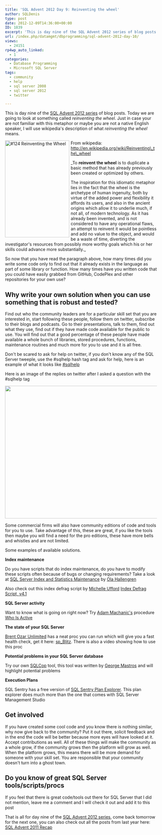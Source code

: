 ```yaml
---
title: 'SQL Advent 2012 Day 9: Reinventing the wheel'
author: SQLDenis
type: post
date: 2012-12-09T14:36:00+00:00
ID: 1839
excerpt: 'This is day nine of the SQL Advent 2012 series of blog posts. Today we are going to look at something called reinventing the wheel. Just in case your are not familiar with this metaphor or maybe you are not a native English speaker, I will use wikipedia&hellip;'
url: /index.php/datamgmt/dbprogramming/sql-advent-2012-day-10/
views:
  - 24151
rp4wp_auto_linked:
  - 1
categories:
  - Database Programming
  - Microsoft SQL Server
tags:
  - community
  - help
  - sql server 2008
  - sql server 2012
  - twitter

---
```

This is day nine of the [SQL Advent 2012 series][1] of blog posts. Today we are going to look at something called _reinventing the wheel_. Just in case your are not familiar with this metaphor or maybe you are not a native English speaker, I will use wikipedia's description of what _reinventing the wheel_ means.

[<img src="http://farm9.staticflickr.com/8166/7139384947_e4f67ac7ba_n.jpg" width="213" height="320" alt="#124 Reinventing the Wheel" style="float:left;margin:0 5px 0 0;" />][2] From wikipedia: http://en.wikipedia.org/wiki/Reinventing\_the\_wheel

_To **reinvent the wheel** is to duplicate a basic method that has already previously been created or optimized by others.
  
The inspiration for this idiomatic metaphor lies in the fact that the wheel is the archetype of human ingenuity, both by virtue of the added power and flexibility it affords its users, and also in the ancient origins which allow it to underlie much, if not all, of modern technology. As it has already been invented, and is not considered to have any operational flaws, an attempt to reinvent it would be pointless and add no value to the object, and would be a waste of time, diverting the investigator's resources from possibly more worthy goals which his or her skills could advance more substantially._

So now that you have read the paragraph above, how many times did you write some code only to find out that it already exists in the language as part of some library or function. How many times have you written code that you could have easily grabbed from GitHub, CodePlex and other repositories for your own use?



## Why write your own solution when you can use something that is robust and tested?

Find out who the community leaders are for a particular skill set that you are interested in, start following these people, follow them on twitter, subscribe to their blogs and podcasts. Go to their presentations, talk to them, find out what they use, find out if they have made code available for the public to use. You will find out that a good percentage of these people have made available a whole bunch of libraries, stored procedures, functions, maintenance routines and much more for you to use and it is all free. 
  
Don't be scared to ask for help on twitter, if you don't know any of the SQL Server tweeple, use the #sqlhelp hash tag and ask for help, here is an example of what it looks like [#sqlhelp][3]

Here is an image of the replies on twitter after I asked a question with the #sqlhelp tag

<div class="image_block">
  <a href="/wp-content/uploads/blogs/DataMgmt/Denis/ADvent/sqlhelp.PNG?mtime=1355070897"><img alt="" src="/wp-content/uploads/blogs/DataMgmt/Denis/ADvent/sqlhelp.PNG?mtime=1355070897" width="516" height="438" /></a>
</div>

Some commercial firms will also have community editions of code and tools for you to use. Take advantage of this, these are great, if you like the tools then maybe you will find a need for the pro editions, these have more bells and whistles and are not limited.

Some examples of available solutions.
  
**Index maintenance**
  
Do you have scripts that do index maintenance, do you have to modify these scripts often because of bugs or changing requirements? Take a look at [SQL Server Index and Statistics Maintenance][4] by [Ola Hallengren][5]

Also check out this index defrag script by [Michelle Ufford][6] [Index Defrag Script, v4.1][7]

**SQL Server activity**
  
Want to know what is going on right now? Try [Adam Machanic's][8] procedure [Who Is Active][9]

**The state of your SQL Server**
  
[Brent Ozar Unlimited][10] has a neat proc you can run which will give you a fast health check, get it here: [sp_Blitz][11]. There is also a video showing how to use this proc

**Potential problems in your SQL Server database**
  
Try our own [SQLCop][12] tool, this tool was written by [George Mastros][13] and will highlight potential problems

**Execution Plans**
  
SQL Sentry has a free version of [SQL Sentry Plan Explorer][14]. This plan explorer does much more than the one that comes with SQL Server Management Studio

## Get involved

If you have created some cool code and you know there is nothing similar, why now give back to the community? Put it out there, solicit feedback and in the end the code will be better because more eyes will have looked at it. Accept contributions as well. All of these things will make the community as a whole grow, if the community grows then the platform will grow as well. When the platform grows, this means there will be more demand for someone with your skill set. You are responsible that your community doesn't turn into a ghost town.

## Do you know of great SQL Server tools/scripts/procs

If you feel that there is great code/tools out there for SQL Server that I did not mention, leave me a comment and I will check it out and add it to this post

That is all for day nine of the [SQL Advent 2012 series][1], come back tomorrow for the next one, you can also check out all the posts from last year here: [SQL Advent 2011 Recap][15]

 [1]: /index.php/DataMgmt/DBProgramming/sql-advent-2012-here-is
 [2]: http://www.flickr.com/photos/ciphershot/7139384947/ "#124 Reinventing the Wheel by Ciphershot, on Flickr"
 [3]: https://twitter.com/search/realtime?q=%23sqlhelp&src=typd
 [4]: http://ola.hallengren.com/sql-server-index-and-statistics-maintenance.html
 [5]: http://ola.hallengren.com/
 [6]: http://sqlfool.com/
 [7]: http://sqlfool.com/2011/06/index-defrag-script-v4-1/
 [8]: http://sqlblog.com/blogs/adam_machanic/default.aspx
 [9]: http://sqlblog.com/blogs/adam_machanic/archive/2012/03/22/released-who-is-active-v11-11.aspx
 [10]: http://www.brentozar.com/
 [11]: http://www.brentozar.com/blitz/
 [12]: http://sqlcop.ltd.local/
 [13]: /index.php/All/?disp=authdir&author=10
 [14]: http://www.sqlsentry.net/plan-explorer/sql-server-query-view.asp
 [15]: /index.php/DataMgmt/DataDesign/sql-advent-2011-recap